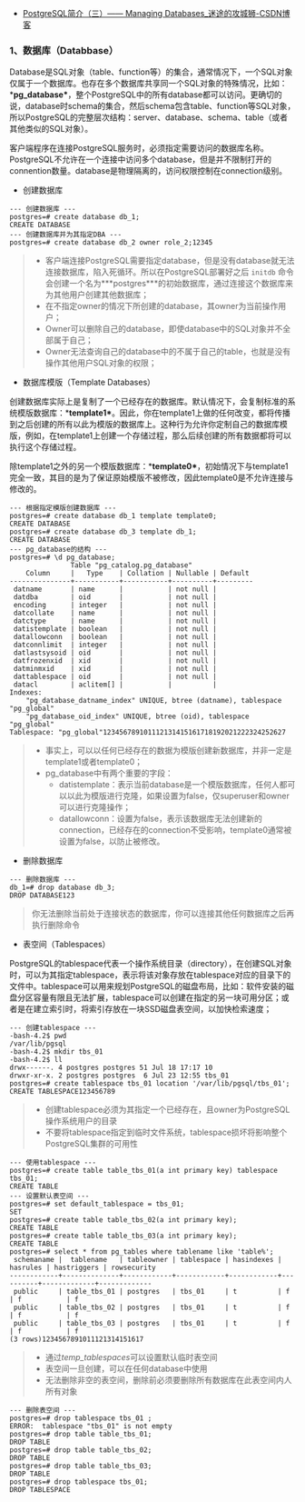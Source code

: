 - [PostgreSQL简介（三）—— Managing Databases_迷途的攻城狮-CSDN博客](https://blog.csdn.net/chenleiking/article/details/81170589)

### 1、数据库（Databbase）

Database是SQL对象（table、function等）的集合，通常情况下，一个SQL对象仅属于一个数据库。也存在多个数据库共享同一个SQL对象的特殊情况，比如：***pg_database\***，整个PostgreSQL中的所有database都可以访问。更确切的说，database时schema的集合，然后schema包含table、function等SQL对象，所以PostgreSQL的完整层次结构：server、database、schema、table（或者其他类似的SQL对象）。

客户端程序在连接PostgreSQL服务时，必须指定需要访问的数据库名称。PostgreSQL不允许在一个连接中访问多个database，但是并不限制打开的connention数量。database是物理隔离的，访问权限控制在connection级别。

- 创建数据库

```shell
--- 创建数据库 ---
postgres=# create database db_1;
CREATE DATABASE
--- 创建数据库并为其指定DBA ---
postgres=# create database db_2 owner role_2;12345
```

> - 客户端连接PostgreSQL需要指定database，但是没有database就无法连接数据库，陷入死循环。所以在PostgreSQL部署好之后 `initdb` 命令会创建一个名为***postgres\***的初始数据库，通过连接这个数据库来为其他用户创建其他数据库；
> - 在不指定owner的情况下所创建的database，其owner为当前操作用户；
> - Owner可以删除自己的database，即使database中的SQL对象并不全部属于自己；
> - Owner无法查询自己的database中的不属于自己的table，也就是没有操作其他用户SQL对象的权限；

- 数据库模版（Template Databases）

创建数据库实际上是复制了一个已经存在的数据库。默认情况下，会复制标准的系统模版数据库：***template1\***。因此，你在template1上做的任何改变，都将传播到之后创建的所有以此为模版的数据库上。这种行为允许你定制自己的数据库模版，例如，在template1上创建一个存储过程，那么后续创建的所有数据都将可以执行这个存储过程。

除template1之外的另一个模版数据库：***template0\***，初始情况下与template1完全一致，其目的是为了保证原始模版不被修改，因此template0是不允许连接与修改的。

```shell
--- 根据指定模版创建数据库 ---
postgres=# create database db_1 template template0;
CREATE DATABASE
postgres=# create database db_3 template db_1;
CREATE DATABASE
--- pg_database的结构 ---
postgres=# \d pg_database;
               Table "pg_catalog.pg_database"
    Column     |   Type    | Collation | Nullable | Default 
---------------+-----------+-----------+----------+---------
 datname       | name      |           | not null | 
 datdba        | oid       |           | not null | 
 encoding      | integer   |           | not null | 
 datcollate    | name      |           | not null | 
 datctype      | name      |           | not null | 
 datistemplate | boolean   |           | not null | 
 datallowconn  | boolean   |           | not null | 
 datconnlimit  | integer   |           | not null | 
 datlastsysoid | oid       |           | not null | 
 datfrozenxid  | xid       |           | not null | 
 datminmxid    | xid       |           | not null | 
 dattablespace | oid       |           | not null | 
 datacl        | aclitem[] |           |          | 
Indexes:
    "pg_database_datname_index" UNIQUE, btree (datname), tablespace "pg_global"
    "pg_database_oid_index" UNIQUE, btree (oid), tablespace "pg_global"
Tablespace: "pg_global"123456789101112131415161718192021222324252627
```

> - 事实上，可以以任何已经存在的数据为模版创建新数据库，并非一定是template1或者template0；
> - pg_database中有两个重要的字段：
>   - datistemplate：表示当前database是一个模版数据库，任何人都可以以此为模版进行克隆，如果设置为false，仅superuser和owner可以进行克隆操作；
>   - datallowconn：设置为false，表示该数据库无法创建新的connection，已经存在的connection不受影响，template0通常被设置为false，以防止被修改。

- 删除数据库

```shell
--- 删除数据库 ---
db_1=# drop database db_3;
DROP DATABASE123
```

> 你无法删除当前处于连接状态的数据库，你可以连接其他任何数据库之后再执行删除命令

- 表空间（Tablespaces）

PostgreSQL的tablespace代表一个操作系统目录（directory），在创建SQL对象时，可以为其指定tablespace，表示将该对象存放在tablespace对应的目录下的文件中。tablespace可以用来规划PostgreSQL的磁盘布局，比如：软件安装的磁盘分区容量有限且无法扩展，tablespace可以创建在指定的另一块可用分区；或者是在建立索引时，将索引存放在一块SSD磁盘表空间，以加快检索速度；

```shell
--- 创建tablespace ---
-bash-4.2$ pwd
/var/lib/pgsql
-bash-4.2$ mkdir tbs_01
-bash-4.2$ ll
drwx------. 4 postgres postgres 51 Jul 18 17:17 10
drwxr-xr-x. 2 postgres postgres  6 Jul 23 12:55 tbs_01
postgres=# create tablespace tbs_01 location '/var/lib/pgsql/tbs_01';
CREATE TABLESPACE123456789
```

> - 创建tablespace必须为其指定一个已经存在，且owner为PostgreSQL操作系统用户的目录
> - 不要将tablespace指定到临时文件系统，tablespace损坏将影响整个PostgreSQL集群的可用性

```shell
--- 使用tablespace ---
postgres=# create table table_tbs_01(a int primary key) tablespace tbs_01;
CREATE TABLE
--- 设置默认表空间 ---
postgres=# set default_tablespace = tbs_01;
SET
postgres=# create table table_tbs_02(a int primary key);
CREATE TABLE
postgres=# create table table_tbs_03(a int primary key);
CREATE TABLE
postgres=# select * from pg_tables where tablename like 'table%';
 schemaname |  tablename   | tableowner | tablespace | hasindexes | hasrules | hastriggers | rowsecurity 
------------+--------------+------------+------------+------------+----------+-------------+-------------
 public     | table_tbs_01 | postgres   | tbs_01     | t          | f        | f           | f
 public     | table_tbs_02 | postgres   | tbs_01     | t          | f        | f           | f
 public     | table_tbs_03 | postgres   | tbs_01     | t          | f        | f           | f
(3 rows)1234567891011121314151617
```

> - 通过*temp_tablespaces*可以设置默认临时表空间
> - 表空间一旦创建，可以在任何database中使用
> - 无法删除非空的表空间，删除前必须要删除所有数据库在此表空间内人所有对象

```shell
--- 删除表空间 ---
postgres=# drop tablespace tbs_01 ;
ERROR:  tablespace "tbs_01" is not empty
postgres=# drop table table_tbs_01;
DROP TABLE
postgres=# drop table table_tbs_02;
DROP TABLE
postgres=# drop table table_tbs_03;
DROP TABLE
postgres=# drop tablespace tbs_01;
DROP TABLESPACE
```